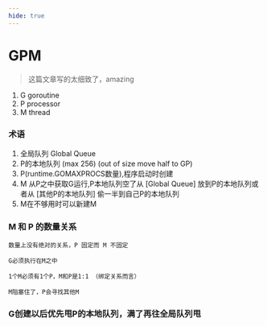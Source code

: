 ```yaml
---
hide: true
---
```

# GPM

> 这篇文章写的太细致了，amazing

1. G goroutine
2. P processor
3. M thread

### 术语

1. 全局队列 Global Queue
2. P的本地队列 (max 256) (out of size move half to GP) 
3. P(runtime.GOMAXPROCS数量),程序启动时创建
4. M 从P之中获取G运行,P本地队列空了从 [Global Queue] 放到P的本地队列或者从 [其他P的本地队列] 偷一半到自己P的本地队列
5. M在不够用时可以新建M

### M 和 P 的数量关系
```
数量上没有绝对的关系，P 固定而 M 不固定

G必须执行在M之中

1个M必须有1个P，M和P是1:1 （绑定关系而言）

M阻塞住了，P会寻找其他M
```

### G创建以后优先甩P的本地队列，满了再往全局队列甩